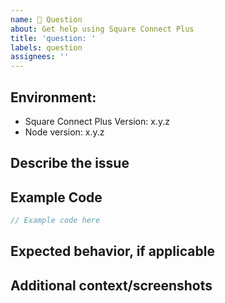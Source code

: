 ```yaml
---
name: 🤔 Question
about: Get help using Square Connect Plus
title: 'question: '
labels: question
assignees: ''
---
```


<!-- Click "Preview" for a more readable version --

Please read and follow the instructions before submitting an issue:

- Read all our documentation, especially the [README](https://github.com/goparrot/square-connect-plus/blob/master/README.md). It may contain information that helps you solve your issue.
- Ensure your issue isn't already [reported](https://github.com/goparrot/square-connect-plus/issues?utf8=%E2%9C%93&q=is%3Aissue).
- If you aren't sure that the issue is caused by Square Connect Plus or you just need help, please use [Stack Overflow](https://stackoverflow.com/questions/tagged/goparrot-square-connect-plus).

⚠️👆 Feel free to these instructions before submitting the issue 👆⚠️
-->

## Environment:

-   Square Connect Plus Version: x.y.z
-   Node version: x.y.z

## Describe the issue

<!-- A clear and concise description of what the issue is. -->

## Example Code

<!-- Code snippet to illustrate your question. -->

```typescript
// Example code here
```

## Expected behavior, if applicable

<!-- A clear and concise description of what you expected to happen. -->

## Additional context/screenshots

<!-- Add any other context about the problem here. If applicable, add screenshots to help explain. -->
